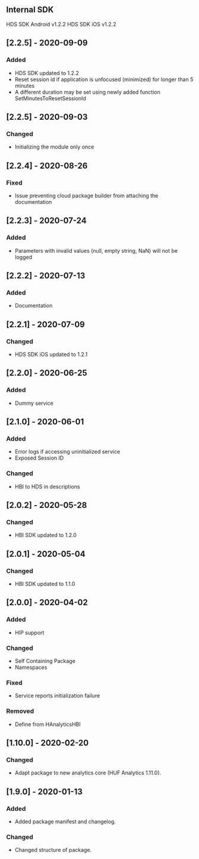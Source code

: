 ## Internal SDK
HDS SDK Android v1.2.2
HDS SDK iOS v1.2.2

## [2.2.5] - 2020-09-09
### Added
- HDS SDK updated to 1.2.2
- Reset session id if application is unfocused (minimized) for longer than 5 minutes
- A different duration may be set using newly added function SetMinutesToResetSessionId

## [2.2.5] - 2020-09-03
### Changed
- Initializing the module only once

## [2.2.4] - 2020-08-26
### Fixed
- Issue preventing cloud package builder from attaching the documentation

## [2.2.3] - 2020-07-24
### Added
- Parameters with invalid values (null, empty string, NaN) will not be logged

## [2.2.2] - 2020-07-13
### Added
- Documentation

## [2.2.1] - 2020-07-09
### Changed
- HDS SDK iOS updated to 1.2.1

## [2.2.0] - 2020-06-25
### Added
- Dummy service

## [2.1.0] - 2020-06-01
### Added
- Error logs if accessing uninitialized service
- Exposed Session ID

### Changed
- HBI to HDS in descriptions

## [2.0.2] - 2020-05-28
### Changed
- HBI SDK updated to 1.2.0

## [2.0.1] - 2020-05-04
### Changed
- HBI SDK updated to 1.1.0

## [2.0.0] - 2020-04-02
### Added
- HIP support

### Changed
- Self Containing Package
- Namespaces

### Fixed
- Service reports initialization failure

### Removed
- Define from HAnalyticsHBI

## [1.10.0] - 2020-02-20
### Changed
- Adapt package to new analytics core (HUF Analytics 1.11.0).

## [1.9.0] - 2020-01-13
### Added
- Added package manifest and changelog.

### Changed
- Changed structure of package.
